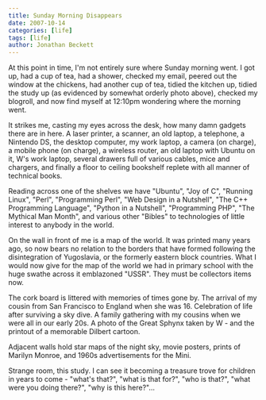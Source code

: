 ```yaml
---
title: Sunday Morning Disappears
date: 2007-10-14
categories: [life]
tags: [life]
author: Jonathan Beckett
---
```


At this point in time, I'm not entirely sure where Sunday morning went. I got up, had a cup of tea, had a shower, checked my email, peered out the window at the chickens, had another cup of tea, tidied the kitchen up, tidied the study up (as evidenced by somewhat orderly photo above), checked my blogroll, and now find myself at 12:10pm wondering where the morning went.

It strikes me, casting my eyes across the desk, how many damn gadgets there are in here. A laser printer, a scanner, an old laptop, a telephone, a Nintendo DS, the desktop computer, my work laptop, a camera (on charge), a mobile phone (on charge), a wireless router, an old laptop with Ubuntu on it, W's work laptop, several drawers full of various cables, mice and chargers, and finally a floor to ceiling bookshelf replete with all manner of technical books.

Reading across one of the shelves we have "Ubuntu", "Joy of C", "Running Linux", "Perl", "Programming Perl", "Web Design in a Nutshell", "The C++ Programming Language", "Python in a Nutshell", "Programming PHP", "The Mythical Man Month", and various other "Bibles" to technologies of little interest to anybody in the world.

On the wall in front of me is a map of the world. It was printed many years ago, so now bears no relation to the borders that have formed following the disintegration of Yugoslavia, or the formerly eastern block countries. What I would now give for the map of the world we had in primary school with the huge swathe across it emblazoned "USSR". They must be collectors items now.

The cork board is littered with memories of times gone by. The arrival of my cousin from San Francisco to England when she was 16. Celebration of life after surviving a sky dive. A family gathering with my cousins when we were all in our early 20s. A photo of the Great Sphynx taken by W - and the printout of a memorable Dilbert cartoon.

Adjacent walls hold star maps of the night sky, movie posters, prints of Marilyn Monroe, and 1960s advertisements for the Mini.

Strange room, this study. I can see it becoming a treasure trove for children in years to come - "what's that?", "what is that for?", "who is that?", "what were you doing there?", "why is this here?"...